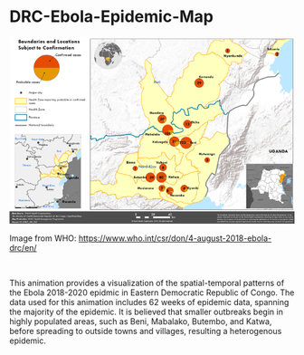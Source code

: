 # DRC-Ebola-Epidemic-Map

![alt-text](https://github.com/vossler-19/DRC-Ebola-Epidemic-Map/blob/master/drc_supplement_map.png)

Image from WHO: https://www.who.int/csr/don/4-august-2018-ebola-drc/en/ 

<img srv="https://github.com/vossler-19/DRC-Ebola-Epidemic-Map/blob/master/drc_animate_final.gif" width="600" />

This animation provides a visualization of the spatial-temporal patterns of the Ebola 2018-2020 epidmic in Eastern Democratic Republic of Congo.  The data used for this animation includes 62 weeks of epidemic data, spanning the majority of the epidemic.  It is believed that smaller outbreaks begin in highly populated areas, such as Beni, Mabalako, Butembo, and Katwa, before spreading to outside towns and villages, resulting a heterogenous epidemic. 
